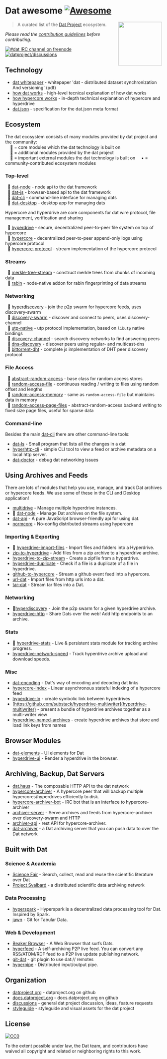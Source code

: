 # Dat awesome [![Awesome](https://cdn.rawgit.com/sindresorhus/awesome/d7305f38d29fed78fa85652e3a63e154dd8e8829/media/badge.svg)](https://github.com/sindresorhus/awesome)

[<img src="http://datproject.github.io/design/downloads/dat-data-logo.png" align="right" width="140">](https://datproject.org)

> A curated list of the [Dat Project](https://datproject.org) ecosystem.

*Please read the [contribution guidelines](contributing.md) before contributing.*

[![#dat IRC channel on freenode](https://img.shields.io/badge/irc%20channel-%23dat%20on%20freenode-blue.svg)](http://webchat.freenode.net/?channels=dat)
[![datproject/discussions](https://badges.gitter.im/Join%20Chat.svg)](https://gitter.im/datproject/discussions?utm_source=badge&utm_medium=badge&utm_campaign=pr-badge&utm_content=badge)


## Technology

- [dat whitepaper](https://datproject.org/paper) - whitepaper 'dat - distributed dataset synchronization And versioning' (pdf)
- [how dat works](https://github.com/datproject/docs/blob/master/docs/how-dat-works.md) - high-level tecnical explanation of how dat works
- [how hypercore works](https://github.com/datproject/docs/blob/master/docs/hyperdrive_spec.md) - in-depth technical explanation of hypercore and hyperdrive
- [dat.json](https://github.com/juliangruber/dat.json) - specification for the dat.json meta format

## Ecosystem

The dat ecosystem consists of many modules provided by dat project and the community:<br>
&nbsp;&nbsp;&nbsp;&nbsp;:small_orange_diamond: = core modules which the dat technology is built on<br>
&nbsp;&nbsp;&nbsp;&nbsp;:small_blue_diamond: = additional modules provided by the dat project<br>
&nbsp;&nbsp;&nbsp;&nbsp;:small_red_triangle: = important external modules the dat technology is built on
&nbsp;&nbsp;&nbsp;&nbsp;:black_small_square: = community-contributed ecosystem modules

### Top-level

&nbsp;&nbsp;:small_orange_diamond: [dat-node](https://github.com/datproject/dat-node) - node api to the dat framework<br>
&nbsp;&nbsp;:small_orange_diamond: [dat-js](https://github.com/datproject/dat-js) - browser-based api to the dat framework<br>
&nbsp;&nbsp;:small_orange_diamond: [dat-cli](https://github.com/datproject/dat) - command-line interface for managing dats<br>
&nbsp;&nbsp;:small_orange_diamond: [dat-desktop](https://github.com/datproject/dat-desktop) - desktop app for managing dats<br>

Hypercore and hyperdrive are core components for dat wire protocol, file management, verification and sharing

&nbsp;&nbsp;:small_orange_diamond: [hyperdrive](https://github.com/mafintosh/hyperdrive) - secure, decentralized peer-to-peer file system on top of hypercore<br>
&nbsp;&nbsp;:small_orange_diamond: [hypercore](https://github.com/mafintosh/hypercore) - decentralized peer-to-peer append-only logs using hypercore protocol<br>
&nbsp;&nbsp;:small_orange_diamond: [hypercore-protocol](https://github.com/mafintosh/hypercore-protocol) - stream implementation of the hypercore protocol<br>

### Streams

&nbsp;&nbsp;:small_orange_diamond: [merkle-tree-stream](https://github.com/mafintosh/merkle-tree-stream) - construct merkle trees from chunks of incoming data<br>
&nbsp;&nbsp;:small_blue_diamond: [rabin](https://github.com/datproject/rabin) - node-native addon for rabin fingerprinting of data streams<br>

### Networking

&nbsp;&nbsp;:small_orange_diamond: [hyperdiscovery](https://github.com/karissa/hyperdiscovery) - join the p2p swarm for hypercore feeds, uses discovery-swarm<br>
&nbsp;&nbsp;:small_orange_diamond: [discovery-swarm](https://github.com/mafintosh/discovery-swarm) - discover and connect to peers, uses discovery-channel<br>
&nbsp;&nbsp;:small_blue_diamond: [utp-native](https://github.com/mafintosh/utp-native) - utp protocol implementation, based on `libutp` native bindings<br>
&nbsp;&nbsp;:small_red_triangle: [discovery-channel](https://github.com/maxogden/discovery-channel) - search discovery networks to find answering peers<br>
&nbsp;&nbsp;:small_red_triangle: [dns-discovery](https://github.com/mafintosh/dns-discovery) - discover peers using regular- and multicast-dns<br>
&nbsp;&nbsp;:small_red_triangle: [bittorrent-dht](https://github.com/webtorrent/bittorrent-dht) - complete js implementation of DHT peer discovery protocol<br>

### File Access

&nbsp;&nbsp;:small_orange_diamond: [abstract-random-access](https://github.com/juliangruber/abstract-random-access) - base class for random access stores<br>
&nbsp;&nbsp;:small_blue_diamond: [random-access-file](https://github.com/mafintosh/random-access-file) - continuous reading / writing to files using random offset and lengths<br>
&nbsp;&nbsp;:small_blue_diamond: [random-access-memory](https://github.com/mafintosh/random-access-memory) - same as `random-access-file` but maintains data in memory<br>
&nbsp;&nbsp;:small_blue_diamond: [random-access-page-files](https://github.com/mafintosh/random-access-page-files) - abstract-random-access backend writing to fixed size page files, useful for sparse data<br>

### Command-line

Besides the main [dat-cli](https://github.com/datproject/dat) there are other command-line tools:

- [dat-ls](https://github.com/mafintosh/dat-ls) - Small program that lists all the changes in a dat
- [hyperhttp-cli](https://github.com/joehand/hyperhttp-cli) - simple CLI tool to view a feed or archive metadata on a local http server.
- [dat-doctor](https://github.com/joehand/dat-doctor) - debug dat networking issues


## Using Archives and Feeds

There are lots of modules that help you use, manage, and track Dat archives or hypercore feeds. We use some of these in the CLI and Desktop application!

 - [multidrive](https://github.com/yoshuawuyts/multidrive) - Manage multiple hyperdrive instances.
 - 📔 [dat-node](https://github.com/datproject/dat-node) - Manage Dat archives on the file system.
 - [dat-api](https://github.com/karissa/dat-api) - A pure JavaScript browser-friendly api for using dat.
 - [normcore](https://github.com/yoshuawuyts/normcore) - No-config distributed streams using hypercore

### Importing & Exporting

 - 📔 [hyperdrive-import-files](https://github.com/juliangruber/hyperdrive-import-files) - Import files and folders into a Hyperdrive.
 - [zip-to-hyperdrive](https://github.com/karissa/zip-to-hyperdrive) - Add files from a zip archive to a hyperdrive archive.
 - [hyperdrive-to-zip-stream](https://github.com/pfrazee/hyperdrive-to-zip-stream) - Create a zipfile from a hyperdrive.
 - [hyperdrive-duplicate](https://github.com/joehand/hyperdrive-duplicate) - Check if a file is a duplicate of a file in hyperdrive.
 - [github-to-hypercore](https://github.com/yoshuawuyts/github-to-hypercore) - Stream a github event feed into a hypercore.
 - [url-dat](https://github.com/joehand/url-dat) - Import files from http urls into a dat.
 - [tar-dat](https://github.com/joehand/tar-dat) - Stream tar files into a Dat.

### Networking

- 📔[hyperdiscovery](https://github.com/karissa/hyperdiscovery) - Join the p2p swarm for a given hyperdrive archive.
 - [hyperdrive-http](https://github.com/joehand/hyperdrive-http) - Share Dats over the web! Add http endpoints to an archive.

### Stats

 - 📔 [hyperdrive-stats](https://github.com/juliangruber/hyperdrive-stats) - Live & persistent stats module for tracking archive progress.
 - [hyperdrive-network-speed](https://github.com/joehand/hyperdrive-network-speed) - Track hyperdrive archive upload and download speeds.

### Misc

 - [dat-encoding](https://github.com/juliangruber/dat-encoding) - Dat's way of encoding and decoding dat links
 - [hypercore-index](https://github.com/juliangruber/hypercore-index) - Linear asynchronous stateful indexing of a hypercore feed
 - [hyperdrive-ln](https://github.com/poga/hyperdrive-ln) - create symbolic link between hyperdrives
 - [https://github.com/substack/hyperdrive-multiwriter](hyperdrive-multiwriter) - present a bundle of hyperdrive archives together as a multi-writer view
 - [hyperdrive-named-archives](https://github.com/substack/hyperdrive-named-archives) - create hyperdrive archives that store and load link keys from names


## Browser Modules

- [dat-elements](https://github.com/datproject/dat-elements) - UI elements for Dat
- [hyperdrive-ui](https://github.com/karissa/hyperdrive-ui) - Render a hyperdrive in the browser.


## Archiving, Backup, Dat Servers

- [dat.haus](https://github.com/juliangruber/dat.haus) - The composable HTTP API to the dat network
- [hypercore-archiver](https://github.com/mafintosh/hypercore-archiver) - A hypercore peer that will backup multiple hypercores/hyperdrives efficiently to disk.
- [hypercore-archiver-bot](https://github.com/mafintosh/hypercore-archiver-bot) - IRC bot that is an interface to hypercore-archiver
- [archiver-server](https://github.com/joehand/archiver-server) - Serve archives and feeds from hypercore-archiver over discovery-swarm and HTTP
- [archiver-api](https://github.com/joehand/archiver-api) - rest API for hypercore-archiver.
- [dat-archiver](https://github.com/maxogden/dat-archiver) - a Dat archiving server that you can push data to over the Dat network


## Built with Dat

### Science & Academia

- [Science Fair](https://github.com/codeforscience/sciencefair) - Search, collect, read and reuse the scientific literature over Dat
- [Project Svalbard](https://github.com/datproject/svalbard) - a distributed scientific data archiving network

### Data Processing

- [hyperspark](https://github.com/poga/hyperspark) - Hyperspark is a decentralized data processing tool for Dat. Inspired by Spark.
- [jawn](https://github.com/CfABrigadePhiladelphia/jawn) - Git for Tabular Data.

### Web & Development

- [Beaker Browser](https://beakerbrowser.com/) - A Web Browser that surfs Dats.
- [hyperfeed](https://github.com/poga/hyperfeed) - A self-archiving P2P live feed. You can convert any RSS/ATOM/RDF feed to a P2P live update publishing network.
- [git-dat](https://github.com/substack/git-dat) - git plugin to use dat:// remotes
- [hyperpipe](https://github.com/mafintosh/hyperpipe) - Distributed input/output pipe.


## Organization

- [datproject.org](https://github.com/datproject/website) - datproject.org on github
- [docs.datproject.org](https://github.com/datproject/docs) - docs.datproject.org on github
- [discussions](https://github.com/datproject/discussions/issues) - general dat project discussion, ideas, feature requests
- [styleguide](https://github.com/datproject/design) - styleguide and visual assets for the dat project


## License

[![CC0](http://mirrors.creativecommons.org/presskit/buttons/88x31/svg/cc-zero.svg)](https://creativecommons.org/publicdomain/zero/1.0/)

To the extent possible under law, the Dat team, and contributors have waived all copyright and related or neighboring rights to this work.

